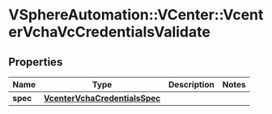 # VSphereAutomation::VCenter::VcenterVchaVcCredentialsValidate

## Properties
Name | Type | Description | Notes
------------ | ------------- | ------------- | -------------
**spec** | [**VcenterVchaCredentialsSpec**](VcenterVchaCredentialsSpec.md) |  | 


